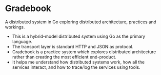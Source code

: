# Gradebook
A distributed system in Go exploring distributed architecture, practices and workings.

- This is a hybrid-model distributed system using Go as the primary language.
- The transport layer is standard HTTP and JSON as protocol.
- Gradebook is a practice system which explores distributed architecture rather than creating the most efficient end-product.
- It helps me understand how distributed systems work, how all the services interact, and how to trace/log the services using tools.
